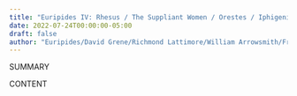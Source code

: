 ```yaml
---
title: "Euripides IV: Rhesus / The Suppliant Women / Orestes / Iphigenia in Aulis"
date: 2022-07-24T00:00:00-05:00
draft: false
author: "Euripides/David Grene/Richmond Lattimore/William Arrowsmith/Frank William Jones/Charles R. Walker"
---
```


SUMMARY

<!--more-->

CONTENT